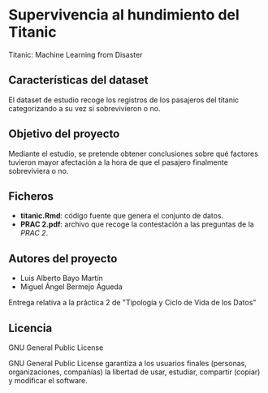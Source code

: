 # Supervivencia al hundimiento del Titanic
Titanic: Machine Learning from Disaster

## Características del dataset
El dataset de estudio recoge los registros de los pasajeros del titanic categorizando a su vez si sobrevivieron o no.

## Objetivo del proyecto
Mediante el estudio, se pretende obtener conclusiones sobre qué factores tuvieron mayor afectación a la hora de que el pasajero finalmente sobreviviera o no.

## Ficheros

* **titanic.Rmd**: código fuente que genera el conjunto de datos.
* **PRAC 2.pdf**: archivo que recoge la contestación a las preguntas de la _PRAC 2_.

## Autores del proyecto
- Luis Alberto Bayo Martín
- Miguel Ángel Bermejo Águeda

Entrega relativa a la práctica 2 de "Tipología y Ciclo de Vida de los Datos"

## Licencia
GNU General Public License

GNU General Public License garantiza a los usuarios finales (personas, organizaciones, compañías) la libertad de usar, estudiar, compartir (copiar) y modificar el software.
